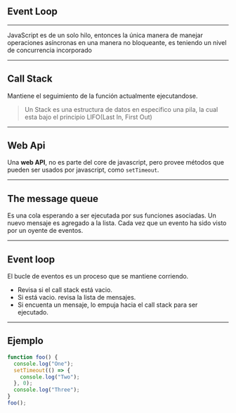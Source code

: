 ## Event Loop

---

JavaScript es de un solo hilo, entonces la única manera de manejar
operaciones asíncronas en una manera no bloqueante, es teniendo un nivel de concurrencia incorporado

---

<!-- .slide: class="slide_md" -->

## Call Stack

Mantiene el seguimiento de la función actualmente ejecutandose.

> Un Stack es una estructura de datos en especifico una pila, la cual esta bajo el principio LIFO(Last In, First Out)

<!-- .element: class="fragment" -->

---

<!-- .slide: class="slide_md" -->

## Web Api

Una **web API**, no es parte del core de javascript, pero provee métodos que
pueden ser usados por javascript, como `setTimeout`.

---

<!-- .slide: class="slide_md" -->

## The message queue

Es una cola esperando a ser ejecutada por sus funciones asociadas.
Un nuevo mensaje es agregado a la lista. Cada vez que un evento
ha sido visto por un oyente de eventos.

---

<!-- .slide: class="slide_md" -->

## Event loop

El bucle de eventos es un proceso que se mantiene corriendo.

- Revisa si el call stack está vacio.
- Si está vacio. revisa la lista de mensajes.
- Si encuenta un mensaje, lo empuja hacia el call stack para ser ejecutado.

<!-- .element: class="animate" -->

---

<!-- .slide: class="slide_md" -->

## Ejemplo

```js
function foo() {
  console.log("One");
  setTimeout(() => {
    console.log("Two");
  }, 0);
  console.log("Three");
}
foo();
```
